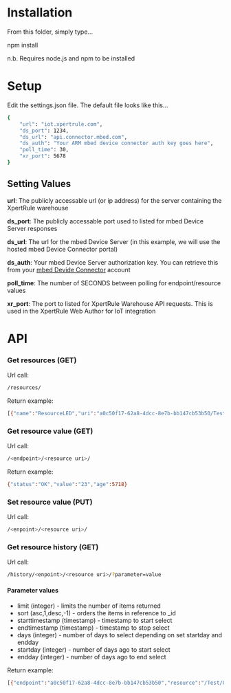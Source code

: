 # Installation

From this folder, simply type...

npm install

n.b. Requires node.js and npm to be installed

# Setup

Edit the settings.json file. The default file looks like this...
```sh
{
    "url": "iot.xpertrule.com",
    "ds_port": 1234,
    "ds_url": "api.connector.mbed.com",
    "ds_auth": "Your ARM mbed device connector auth key goes here",
    "poll_time": 30,
    "xr_port": 5678
}
```
## Setting Values
**url**: The publicly accessable url (or ip address) for the server containing the XpertRule warehouse

**ds_port**: The publicly accessable port used to listed for mbed Device Server responses

**ds_url**: The url for the mbed Device Server (in this example, we will use the hosted mbed Device Connector portal)

**ds_auth**: Your mbed Device Server authorization key. You can retrieve this from your [mbed Devide Connector](https://connector.mbed.com/#home) account

**poll_time**: The number of SECONDS between polling for endpoint/resource values

**xr_port**: The port to listed for XpertRule Warehouse API requests. This is used in the XpertRule Web Author for IoT integration

# API

### Get resources (GET)

Url call:
```sh
/resources/
```

Return example:
```sh
[{"name":"ResourceLED","uri":"a0c50f17-62a8-4dcc-8e7b-bb147cb53b50/Test/0/LED"}]
```

### Get resource value (GET)

Url call:
```sh
/<endpoint>/<resource uri>/
```

Return example:
```sh
{"status":"OK","value":"23","age":5718}
```

### Set resource value (PUT)

Url call:
```sh
/<enpoint>/<resource uri>/
```

### Get resource history (GET)

Url call:
```sh
/history/<enpoint>/<resource uri>/?parameter=value
```

#### Parameter values

 * limit (integer) - limits the number of items returned
 * sort (asc,1,desc,-1) - orders the items in reference to _id
 * starttimestamp (timestamp) - timestamp to start select
 * endtimestamp (timestamp) - timestamp to stop select
 * days (integer) - number of days to select depending on set startday and endday
 * startday (integer) - number of days ago to start select
 * endday (integer) - number of days ago to end select

Return example: 
```sh
[{"endpoint":"a0c50f17-62a8-4dcc-8e7b-bb147cb53b50","resource":"/Test/0/P","value":"23","timestamp":1454081050888,"_id":2519}]
```
